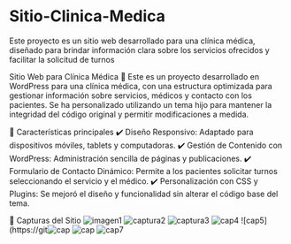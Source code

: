 # Sitio-Clinica-Medica
Este proyecto es un sitio web desarrollado para una clínica médica, diseñado para brindar información clara sobre los servicios ofrecidos y facilitar la solicitud de turnos

Sitio Web para Clínica Médica 🏥
Este es un proyecto desarrollado en WordPress para una clínica médica, con una estructura optimizada para gestionar información sobre servicios, médicos y contacto con los pacientes. Se ha personalizado utilizando un tema hijo para mantener la integridad del código original y permitir modificaciones a medida.

📌 Características principales
✔️ Diseño Responsivo: Adaptado para dispositivos móviles, tablets y computadoras.
✔️ Gestión de Contenido con WordPress: Administración sencilla de páginas y publicaciones.
✔️ Formulario de Contacto Dinámico: Permite a los pacientes solicitar turnos seleccionando el servicio y el médico.
✔️ Personalización con CSS y Plugins: Se mejoró el diseño y funcionalidad sin alterar el código base del tema.

📸 Capturas del Sitio
![imagen1](https://github.com/user-attachments/assets/08a39ab7-8815-45a9-bc03-5541ea765ab3)
![captura2](https://github.com/user-attachments/assets/bda74ae5-2135-4c6e-87cc-2fd50ae51052)
![captura3](https://github.com/user-attachments/assets/bcb720a7-4b53-4911-8e32-c53d9df70575)
![cap4](https://github.com/user-attachments/assets/b1d7c468-877b-4be3-8430-e4d27b05fd3a)
![cap5](https://git![cap](https://github.com/user-attachments/assets/c8c30c3e-08f1-4adf-9315-4b316e6b9c4c)
![cap](https://github.com/user-attachments/assets/ba2d3ef4-544f-45d7-95ce-56f6aee84ffa)
![cap7](https://github.com/user-attachments/assets/b3a41348-d257-4864-bdd3-5badb43cf7f8)







